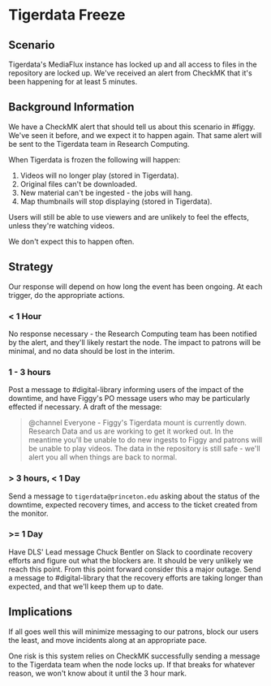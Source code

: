 # Tigerdata Freeze

## Scenario

Tigerdata's MediaFlux instance has locked up and all access to files in the repository are locked up. We've received an alert from CheckMK that it's been happening for at least 5 minutes.

## Background Information

We have a CheckMK alert that should tell us about this scenario in #figgy. We've seen it before, and we expect it to happen again. That same alert will be sent to the Tigerdata team in Research Computing.

When Tigerdata is frozen the following will happen:

1. Videos will no longer play (stored in Tigerdata).
1. Original files can't be downloaded.
1. New material can't be ingested - the jobs will hang.
1. Map thumbnails will stop displaying (stored in Tigerdata).

Users will still be able to use viewers and are unlikely to feel the effects, unless they're watching videos.

We don't expect this to happen often.

## Strategy

Our response will depend on how long the event has been ongoing. At each trigger, do the appropriate actions.

### < 1 Hour

No response necessary - the Research Computing team has been notified by the alert, and they'll likely restart the node. The impact to patrons will be minimal, and no data should be lost in the interim.

### 1 - 3 hours

Post a message to #digital-library informing users of the impact of the downtime, and have Figgy's PO message users who may be particularly effected if necessary. A draft of the message:

> @channel Everyone - Figgy's Tigerdata mount is currently down. Research Data and us are working to get it worked out. In the meantime you'll be unable to do new ingests to Figgy and patrons will be unable to play videos. The data in the repository is still safe - we'll alert you all when things are back to normal.

### > 3 hours, < 1 Day

Send a message to `tigerdata@princeton.edu` asking about the status of the downtime, expected recovery times, and access to the ticket created from the monitor.

### >= 1 Day

Have DLS' Lead message Chuck Bentler on Slack to coordinate recovery efforts and figure out what the blockers are. It should be very unlikely we reach this point. From this point forward consider this a major outage. Send a message to #digital-library that the recovery efforts are taking longer than expected, and that we'll keep them up to date.

## Implications

If all goes well this will minimize messaging to our patrons, block our users the least, and move incidents along at an appropriate pace.

One risk is this system relies on CheckMK successfully sending a message to the Tigerdata team when the node locks up. If that breaks for whatever reason, we won't know about it until the 3 hour mark.
